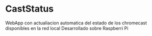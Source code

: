 # CastStatus

WebApp con actualiacion automatica del estado de los chromecast disponibles en la red local
Desarrollado sobre Raspberri Pi
